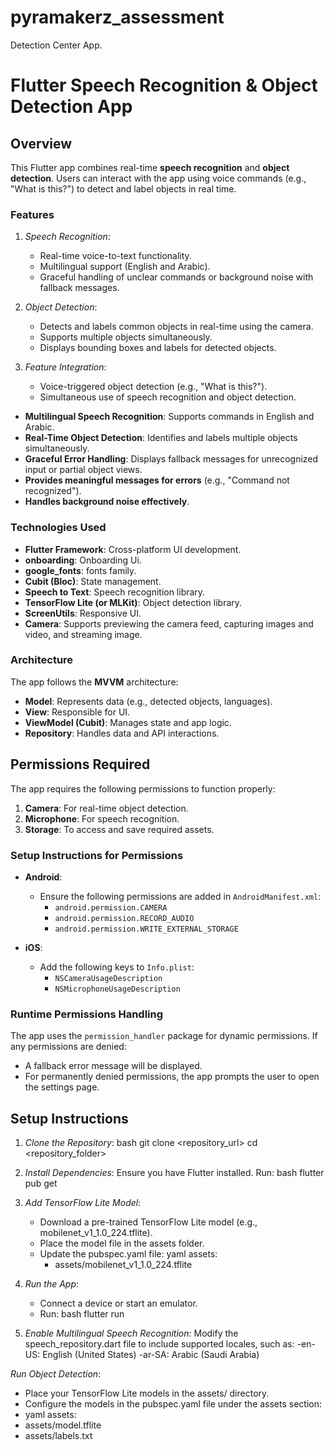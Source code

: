 # pyramakerz_assessment

Detection Center App.

# Flutter Speech Recognition & Object Detection App

## Overview
This Flutter app combines real-time **speech recognition** and **object detection**. Users can interact with the app using voice commands (e.g., "What is this?") to detect and label objects in real time.

### Features
1. *Speech Recognition*:
    - Real-time voice-to-text functionality.
    - Multilingual support (English and Arabic).
    - Graceful handling of unclear commands or background noise with fallback messages.
   
2. *Object Detection*:
   - Detects and labels common objects in real-time using the camera.
   - Supports multiple objects simultaneously.
   - Displays bounding boxes and labels for detected objects.
   
3. *Feature Integration*:
   - Voice-triggered object detection (e.g., "What is this?").
   - Simultaneous use of speech recognition and object detection.
   
- **Multilingual Speech Recognition**: Supports commands in English and Arabic.
- **Real-Time Object Detection**: Identifies and labels multiple objects simultaneously.
- **Graceful Error Handling**: Displays fallback messages for unrecognized input or partial object views.
- **Provides meaningful messages for errors** (e.g., "Command not recognized").
- **Handles background noise effectively**.

### Technologies Used
- **Flutter Framework**: Cross-platform UI development.
- **onboarding**: Onboarding Ui.
- **google_fonts**: fonts family.
- **Cubit (Bloc)**: State management.
- **Speech to Text**: Speech recognition library.
- **TensorFlow Lite (or MLKit)**: Object detection library.
- **ScreenUtils**: Responsive UI.
- **Camera**: Supports previewing the camera feed, capturing images and video, and streaming image.

### Architecture
The app follows the **MVVM** architecture:
- **Model**: Represents data (e.g., detected objects, languages).
- **View**: Responsible for UI.
- **ViewModel (Cubit)**: Manages state and app logic.
- **Repository**: Handles data and API interactions.

## Permissions Required
The app requires the following permissions to function properly:

1. **Camera**: For real-time object detection.
2. **Microphone**: For speech recognition.
3. **Storage**: To access and save required assets.

### Setup Instructions for Permissions
- **Android**:
   - Ensure the following permissions are added in `AndroidManifest.xml`:
      - `android.permission.CAMERA`
      - `android.permission.RECORD_AUDIO`
      - `android.permission.WRITE_EXTERNAL_STORAGE`

- **iOS**:
   - Add the following keys to `Info.plist`:
      - `NSCameraUsageDescription`
      - `NSMicrophoneUsageDescription`

### Runtime Permissions Handling
The app uses the `permission_handler` package for dynamic permissions. If any permissions are denied:
- A fallback error message will be displayed.
- For permanently denied permissions, the app prompts the user to open the settings page.

## Setup Instructions
1. *Clone the Repository*:
   bash
   git clone <repository_url>
   cd <repository_folder>

2. *Install Dependencies*:
   Ensure you have Flutter installed. Run:
   bash
   flutter pub get

3. *Add TensorFlow Lite Model*:
    - Download a pre-trained TensorFlow Lite model (e.g., mobilenet_v1_1.0_224.tflite).
    - Place the model file in the assets folder.
    - Update the pubspec.yaml file:
      yaml
      assets:
        - assets/mobilenet_v1_1.0_224.tflite

4. *Run the App*:
    - Connect a device or start an emulator.
    - Run:
      bash
      flutter run
5. *Enable Multilingual Speech Recognition*:
   Modify the speech_repository.dart file to include supported locales, such as:
   -en-US: English (United States)
   -ar-SA: Arabic (Saudi Arabia)

*Run Object Detection*:
- Place your TensorFlow Lite models in the assets/ directory.
- Configure the models in the pubspec.yaml file under the assets section:
- yaml
assets:
- assets/model.tflite
- assets/labels.txt

      
